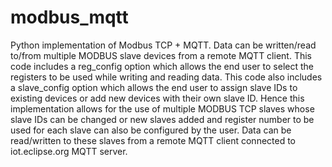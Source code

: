 # modbus_mqtt
Python implementation of Modbus TCP + MQTT. Data can be written/read to/from multiple MODBUS slave devices from a remote MQTT client.
This code includes a reg_config option which allows the end user to select the registers to be used while writing and reading data. 
This code also includes a slave_config option which allows the end user to assign slave IDs to existing devices or add new devices with their own slave ID. 
Hence this implementation allows for the use of multiple MODBUS TCP slaves whose slave IDs can be changed or new slaves added and register number to be used  for each slave can also be configured by the user. 
Data can be read/written to these slaves from a remote MQTT client connected to iot.eclipse.org MQTT server.
